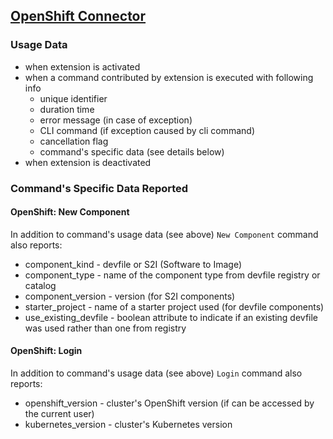 ## [OpenShift Connector](https://github.com/redhat-developer/vscode-openshift-tools)

### Usage Data

* when extension is activated
* when a command contributed by extension is executed with following info
    * unique identifier
    * duration time
    * error message (in case of exception)
    * CLI command (if exception caused by cli command)
    * cancellation flag
    * command's specific data (see details below)
* when extension is deactivated

### Command's Specific Data Reported

#### OpenShift: New Component

In addition to command's usage data (see above) `New Component` command also reports:

* component_kind - devfile or S2I (Software to Image)
* component_type - name of the component type from devfile registry or catalog
* component_version - version (for S2I components)
* starter_project - name of a starter project used (for devfile components)
* use_existing_devfile - boolean attribute to indicate if an existing devfile was used rather than one from registry

#### OpenShift: Login

In addition to command's usage data (see above) `Login` command also reports:

* openshift_version - cluster's OpenShift version (if can be accessed by the current user)
* kubernetes_version - cluster's Kubernetes version